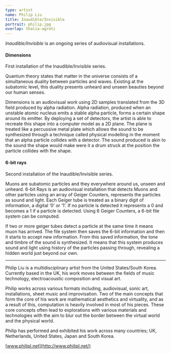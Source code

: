 ```yaml
---
type: artist
name: Philip Liu
title: Inaudible/Invisible
portrait: philip.jpg
overlap: thalia-agroti
---
```


*Inaudible/Invisible* is an ongoing series of audiovisual installations.

#### Dimensions
<aside>First installation of the Inaudible/Invisible series.</aside>

Quantum theory states that matter in the universe consists of a simultaneous duality between particles and waves. Existing at the subatomic level, this duality presents unheard and unseen beauties beyond our human senses.

Dimensions is an audiovisual work using 2D samples translated from the 3D field produced by alpha radiation. Alpha radiation, produced when an unstable atomic nucleus emits a stable alpha particle, forms a certain shape around its emitter. By deploying a set of detectors, the artist is able to recreate this shape into a computer model as a 2D plane. The plane is treated like a percussive metal plate which allows the sound to be synthesized through a technique called physical modelling in the moment that an alpha particle collides with a detector. The sound produced is akin to the sound the shape would make were it a drum struck at the position the particle collides with the shape.


#### 6-bit rays
<aside>Second installation of the Inaudible/Invisible series.</aside>

Muons are subatomic particles and they everywhere around us, unseen and unheard. 6-bit Rays is an audiovisual installation that detects Muons and other particles using an array of Geiger Counters, represents the particles as sound and light. Each Geiger tube is treated as a binary digit of information, a digital ‘0’ or ‘1’. If no particle is detected it represents a 0 and becomes a 1 if a particle is detected. Using 6 Geiger Counters, a 6-bit file system can be computed.

If two or more geiger tubes detect a particle at the same time it means muon has arrived. The file system then saves the 6-bit information and then it starts to accept new information. From this saved information, the tone and timbre of the sound is synthesized. It means that this system produces sound and light using history of the particles passing through, revealing a hidden world just beyond our own.

---

Philip Liu is a multidisciplinary artist from the United States/South Korea. Currently based in the UK, his work moves between the fields of music technology, electroacoustic composition and visual art.

Philip works across various formats including, audiovisual, sonic art, installations, sheet music and improvisation. Two of the main concepts that form the core of his work are mathematical aesthetics and virtuality, and as a result of this, computation is heavily involved in most of his pieces. These core concepts often lead to explorations with various materials and technologies with the aim to blur out the border between the virtual world and the physical world.

Philip has performed and exhibited his work across many countries; UK, Netherlands, United States, Japan and South Korea.

[www.philipl.net](http://www.philipl.net/)
